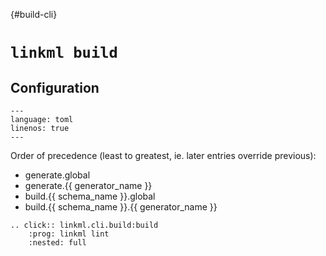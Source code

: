 {#build-cli}
# `linkml build`

## Configuration

```{literalinclude}
---
language: toml
linenos: true
---
```

Order of precedence (least to greatest, ie. later entries override previous):
- generate.global
- generate.{{ generator_name }}
- build.{{ schema_name }}.global
- build.{{ schema_name }}.{{ generator_name }}

```{eval-rst} 
.. click:: linkml.cli.build:build
    :prog: linkml lint
    :nested: full
```